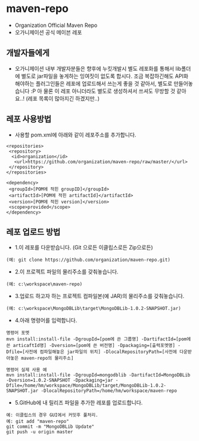 # maven-repo
- Organization Official Maven Repo
- 오가니제이션 공식 메이븐 레포

## 개발자들에게
- 오가니제이션 내부 개발자분들은 향후에 누킷개발시 별도 레포화를 통해서 lib폴더에 별도로 jar파일을 놓게하는 잉여짓이 없도록 합시다. 조금 복잡하긴해도 API화 해야하는 플러그인들은 레포에 업로드해서 쓰는게 좋을 것 같아서, 별도로 만들어놓습니다 :P 아 물론 이 레포 아니더라도 별도로 생성하셔서 쓰셔도 무방할 것 같아요..! (레포 목록이 많아지긴 하겠지만..)

## 레포 사용방법
- 사용할 pom.xml에 아래와 같이 레포주소를 추가합니다.
```
<repositories>
 <repository>
  <id>organization</id>
   <url>https://github.com/organization/maven-repo/raw/master/</url>
 </repository>
</repositories>
  
<dependency>
 <groupId>[POM에 적힌 groupID]</groupId>
 <artifactId>[POM에 적힌 artifactId]</artifactId>
 <version>[POM에 적힌 version]</version>
 <scope>provided</scope>
</dependency>
```

## 레포 업로드 방법
- 1.이 레포를 다운받습니다. (Git 으로든 이클립스로든 Zip으로든)
```
(예: git clone https://github.com/organization/maven-repo.git)
```

- 2.이 프로젝트 파일의 물리주소를 갖춰놓습니다.
```
(예: c:\workspace\maven-repo)
```

- 3.업로드 하고자 하는 프로젝트 컴파일본(예 JAR)의 물리주소를 갖춰놓습니다.
```
(예: c:\workspace\MongoDBLib\target\MongoDBLib-1.0.2-SNAPSHOT.jar)
```

- 4.아래 명령어를 입력합니다.
```
명령어 포멧
mvn install:install-file -DgroupId=[pom에 쓴 그룹명] -DartifactId=[pom에 쓴 articaftId명] -Dversion=[pom에 쓴 버전명] -Dpackaging=[출력포멧명] -Dfile=[사전에 컴파일해놓은 jar파일의 위치] -DlocalRepositoryPath=[사전에 다운받아놓은 maven-repo의 물리주소]

명령어 실제 사용 예
mvn install:install-file -DgroupId=mongodblib -DartifactId=MongoDBLib -Dversion=1.0.2-SNAPSHOT -Dpackaging=jar -Dfile=/home/hm/workspace/MongoDBLib/target/MongoDBLib-1.0.2-SNAPSHOT.jar -DlocalRepositoryPath=/home/hm/workspace/maven-repo
```

- 5.GitHub에 내 릴리즈 파일을 추가한 레포를 업로드합니다.
```
예: 이클립스의 경우 GUI에서 커밋후 풀처리.
예: git add "maven-repo"
git commit -m "MongoDBLib Update"
git push -u origin master
```
